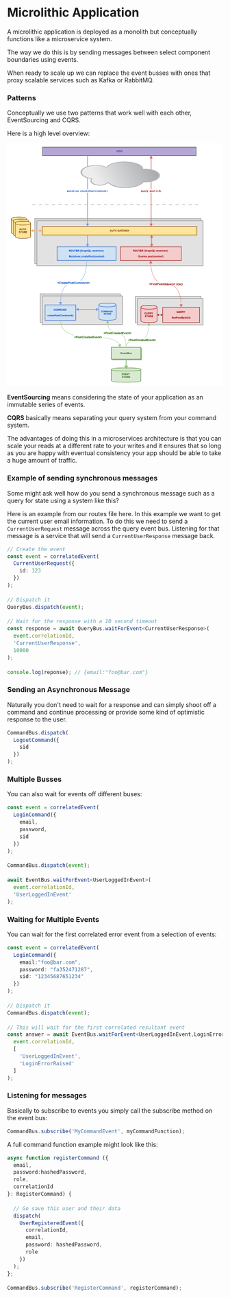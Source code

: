 # Microlithic Application

A microlithic application is deployed as a monolith but conceptually functions like a microservice system.

The way we do this is by sending messages between select component boundaries using events.

When ready to scale up we can replace the event busses with ones that proxy scalable services such as Kafka or RabbitMQ.

### Patterns

Conceptually we use two patterns that work well with each other, EventSourcing and CQRS.

Here is a high level overview:

![CQRS](docs/CQRS-03.png)

**EventSourcing** means considering the state of your application as an immutable series of events.

**CQRS** basically means separating your query system from your command system.

The advantages of doing this in a microservices architecture is that you can scale your reads at a different rate to your writes and it ensures that so long as you are happy with eventual consistency your app should be able to take a huge amount of traffic.

### Example of sending synchronous messages

Some might ask well how do you send a synchronous message such as a query for state using a system like this?

Here is an example from our routes file here. In this example we want to get the current user email information. To do this we need to send a `CurrentUserRequest` message across the query event bus. Listening for that message is a service that will send a `CurrentUserResponse` message back.

```typescript
// Create the event
const event = correlatedEvent(
  CurrentUserRequest({
    id: 123
  })
);

// Dispatch it
QueryBus.dispatch(event);

// Wait for the response with a 10 second timeout
const response = await QueryBus.waitForEvent<CurrentUserResponse>(
  event.correlationId,
  'CurrentUserResponse',
  10000
);

console.log(reponse); // {email:"foo@bar.com"}
```

### Sending an Asynchronous Message
Naturally you don't need to wait for a response and can simply shoot off a command and continue processing or provide some kind of optimistic response to the user.

```typescript
CommandBus.dispatch(
  LogoutCommand({
    sid
  })
);
```

### Multiple Busses
You can also wait for events off different buses:

```typescript
const event = correlatedEvent(
  LoginCommand({
    email,
    password,
    sid
  })
);

CommandBus.dispatch(event);

await EventBus.waitForEvent<UserLoggedInEvent>(
  event.correlationId,
  'UserLoggedInEvent'
);
```

### Waiting for Multiple Events
You can wait for the first correlated error event from a selection of events:

```typescript
const event = correlatedEvent(
  LoginCommand({
    email:"foo@bar.com",
    password: "fa352471287",
    sid: "12345687651234"
  })
);

// Dispatch it
CommandBus.dispatch(event);

// This will wait for the first correlated resultant event
const answer = await EventBus.waitForEvent<UserLoggedInEvent,LoginErrorRaised>(
  event.correlationId, 
  [
    'UserLoggedInEvent', 
    'LoginErrorRaised'
  ]
);
```

### Listening for messages

Basically to subscribe to events you simply call the subscribe method on the event bus:

```typescript
CommandBus.subscribe('MyCommandEvent', myCommandFunction);
```

A full command function example might look like this:

```typescript
async function registerCommand ({
  email,
  password:hashedPassword,
  role,
  correlationId
}: RegisterCommand) {

  // Go save this user and their data
  dispatch(
    UserRegisteredEvent({
      correlationId,
      email,
      password: hashedPassword,
      role
    })
  );
};

CommandBus.subscribe('RegisterCommand', registerCommand);
```


